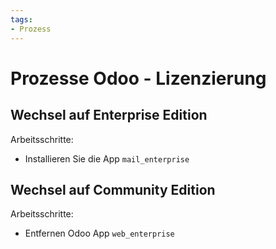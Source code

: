```yaml
---
tags:
- Prozess
---
```

# Prozesse Odoo - Lizenzierung

## Wechsel auf Enterprise Edition

Arbeitsschritte:
* Installieren Sie die App `mail_enterprise`

## Wechsel auf Community Edition

Arbeitsschritte:
* Entfernen Odoo App `web_enterprise`